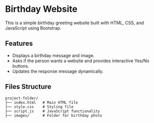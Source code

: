 # Birthday Website

This is a simple birthday greeting website built with HTML, CSS, and JavaScript using Bootstrap.

## Features
- Displays a birthday message and image.
- Asks if the person wants a website and provides interactive Yes/No buttons.
- Updates the response message dynamically.

## Files Structure
```
project-folder/
├── index.html   # Main HTML file
├── style.css    # Styling file
├── script.js    # JavaScript functionality
├── images/      # Folder for birthday photo
```
